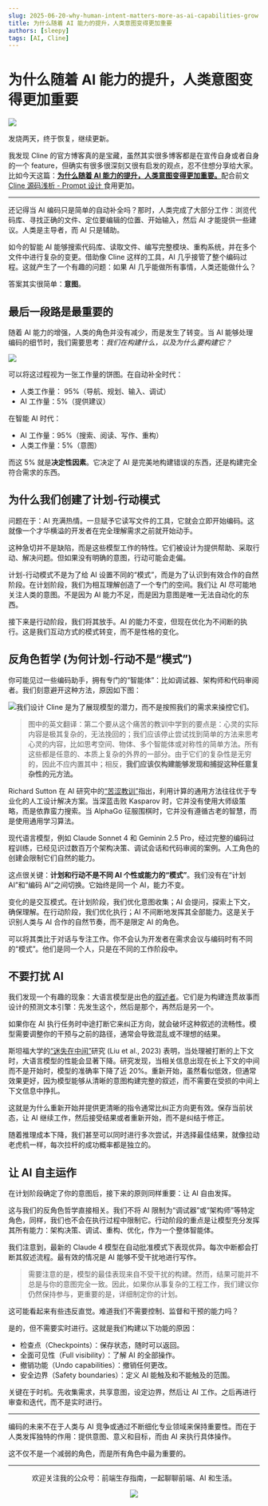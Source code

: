 ```yaml
---
slug: 2025-06-20-why-human-intent-matters-more-as-ai-capabilities-grow.md
title: 为什么随着 AI 能力的提升，人类意图变得更加重要
authors: [sleepy]
tags: [AI, Cline]
---
```


# 为什么随着 AI 能力的提升，人类意图变得更加重要

![](https://fastly.jsdelivr.net/gh/bucketio/img17@main/2025/06/19/1750328660936-1ea0145a-8060-45e6-8641-5e2879d98704.png)

发烧两天，终于恢复，继续更新。

我发现 Cline 的官方博客真的是宝藏，虽然其实很多博客都是在宣传自身或者自身的一个 feature，但确实有很多很深刻又很有启发的观点，忍不住想分享给大家。比如今天这篇：[**为什么随着 AI 能力的提升，人类意图变得更加重要。**](https://cline.bot/blog/why-human-intent-matters-more-as-ai-capabilities-grow)配合前文[
Cline 源码浅析 - Prompt 设计
](https://mp.weixin.qq.com/s/pdznzYiS6oUT1epOuBLX3g)食用更加。

---

还记得当 AI 编码只是简单的自动补全吗？那时，人类完成了大部分工作：浏览代码库、寻找正确的文件、定位要编辑的位置、开始输入，然后 AI 才能提供一些建议。人类是主导者，而 AI 只是辅助。

如今的智能 AI 能够搜索代码库、读取文件、编写完整模块、重构系统，并在多个文件中进行复杂的变更。借助像 Cline 这样的工具，AI 几乎接管了整个编码过程。这就产生了一个有趣的问题：如果 AI 几乎能做所有事情，人类还能做什么？

答案其实很简单：**意图**。

## 最后一段路是最重要的

随着 AI 能力的增强，人类的角色并没有减少，而是发生了转变。当 AI 能够处理编码的细节时，我们需要思考：*我们在构建什么，以及为什么要构建它？*

![](https://fastly.jsdelivr.net/gh/bucketio/img5@main/2025/06/19/1750328832364-a318ee62-8982-441b-99b0-04f0d65594f3.png)

可以将这过程视为一张工作量的饼图。在自动补全时代：

* 人类工作量： 95%（导航、规划、输入、调试）
* AI 工作量：5%（提供建议）

在智能 AI 时代：

* AI 工作量：95%（搜索、阅读、写作、重构）
* 人类工作量：5%（意图）

而这 5% 就是**决定性因素**。它决定了 AI 是完美地构建错误的东西，还是构建完全符合需求的东西。

## 为什么我们创建了计划-行动模式

问题在于：AI 充满热情。一旦赋予它读写文件的工具，它就会立即开始编码。这就像一个才华横溢的开发者在完全理解需求之前就开始动手。

这种急切并不是缺陷，而是这些模型工作的特性。它们被设计为提供帮助、采取行动、解决问题。但如果没有明确的意图，行动可能会走偏。

计划-行动模式不是为了给 AI 设置不同的“模式”，而是为了认识到有效合作的自然阶段。在计划阶段，我们为相互理解创造了一个专门的空间。我们让 AI 尽可能地关注人类的意图。不是因为 AI 能力不足，而是因为意图是唯一无法自动化的东西。

接下来是行动阶段，我们将其放手。AI 的能力不变，但现在优化为不间断的执行。这是我们互动方式的模式转变，而不是性格的变化。

## 反角色哲学 (为何计划-行动不是“模式”)

你可能见过一些编码助手，拥有专门的“智能体”：比如调试器、架构师和代码审阅者。我们刻意避开这种方法，原因如下图：

![我们设计 Cline 是为了展现模型的潜力，而不是按照我们的需求来操控它们。](https://fastly.jsdelivr.net/gh/bucketio/img3@main/2025/06/19/1750340787740-6044e41d-6a0e-4eee-871c-3d3cfadbf460.png)

> 图中的英文翻译：第二个要从这个痛苦的教训中学到的要点是：心灵的实际内容是极其复杂的，无法挽回的；我们应该停止尝试找到简单的方法来思考心灵的内容，比如思考空间、物体、多个智能体或对称性的简单方法。所有这些都是任意的、本质上复杂的外界的一部分。由于它们的复杂性是无穷的，因此不应内置其中；相反，**我们应该仅构建能够发现和捕捉这种任意复杂性的元方法。**

Richard Sutton 在 AI 研究中的[“苦涩教训”](http://www.incompleteideas.net/IncIdeas/BitterLesson.html?ref=cline.ghost.io)指出，利用计算的通用方法往往优于专业化的人工设计解决方案。当深蓝击败 Kasparov 时，它并没有使用大师级策略，而是依靠蛮力搜索。当 AlphaGo 征服围棋时，它并没有遵循古老的智慧，而是使用通用学习算法。

现代语言模型，例如 Claude Sonnet 4 和 Geminin 2.5 Pro，经过完整的编码过程训练，已经见识过数百万个架构决策、调试会话和代码审阅的案例。人工角色的创建会限制它们自然的能力。

这点很关键：**计划和行动不是不同 AI 个性或能力的“模式”**。我们没有在“计划 AI”和“编码 AI”之间切换。它始终是同一个 AI，能力不变。

变化的是交互模式。在计划阶段，我们优化意图收集；AI 会提问，探索上下文，确保理解。在行动阶段，我们优化执行；AI 不间断地发挥其全部能力。这是关于识别人类与 AI 合作的自然节奏，而不是限定 AI 的角色。

可以将其类比于对话与专注工作。你不会认为开发者在需求会议与编码时有不同的“模式”。他们是同一个人，只是在不同的工作阶段中。

## 不要打扰 AI

我们发现一个有趣的现象：大语言模型是出色的[叙述者](https://x.com/cline/status/19107658728280802930?ref=cline.ghost.io)。它们是为构建连贯故事而设计的预测文本引擎：先发生这个，然后是那个，再然后是另一个。

如果你在 AI 执行任务时中途打断它来纠正方向，就会破坏这种叙述的流畅性。模型需要调整你的干预与之前的路径，通常会导致混乱或不理想的结果。

斯坦福大学的[“迷失在中间”](https://cs.stanford.edu/~nfliu/papers/lost-in-the-middle.arxiv2023.pdf?ref=cline.ghost.io)研究 (Liu et al., 2023) 表明，当处理被打断的上下文时，大语言模型的性能会显著下降。研究发现，当相关信息出现在长上下文的中间而不是开始时，模型的准确率下降了近 20%。重新开始，虽然看似低效，但通常效果更好，因为模型能够从清晰的意图构建完整的叙述，而不需要在受损的中间上下文信息中挣扎。

这就是为什么重新开始并提供更清晰的指令通常比纠正方向更有效。保存当前状态，让 AI 继续工作，然后接受结果或者重新开始，而不是纠结于修正。

随着推理成本下降，我们甚至可以同时进行多次尝试，并选择最佳结果，就像拉动老虎机一样，每次拉杆的成功概率都是独立的。

## 让 AI 自主运作

在计划阶段确定了你的意图后，接下来的原则同样重要：让 AI 自由发挥。

这与我们的反角色哲学直接相关。我们不将 AI 限制为“调试器”或“架构师”等特定角色，同样，我们也不会在执行过程中限制它。行动阶段的重点是让模型充分发挥其所有能力：架构决策、调试、重构、优化，作为一个整体智能体。

我们注意到，最新的 Claude 4 模型在自动批准模式下表现优异。每次中断都会打断其叙述流程。最有效的情况是 AI 能够不受干扰地进行写作。

> 需要注意的是，模型的最佳表现来自不受干扰的构建。然而，结果可能并不总是与你的意图完全一致。因此，如果你从事复杂的工程工作，我们建议你仍然保持参与，更重要的是，详细制定你的计划。

这可能看起来有些违反直觉。难道我们不需要控制、监督和干预的能力吗？

是的，但不需要实时进行。这就是我们构建以下功能的原因：

* 检查点（Checkpoints）：保存状态，随时可以返回。
* 全面可见性（Full visibility）：了解 AI 的全部操作。
* 撤销功能（Undo capabilities）：撤销任何更改。
* 安全边界（Safety boundaries）：定义 AI 能触及和不能触及的范围。

关键在于时机。先收集需求，共享意图，设定边界，然后让 AI 工作。之后再进行审查和迭代，而不是实时进行。

---

编码的未来不在于人类与 AI 竞争或通过不断细化专业领域来保持重要性。而在于人类发挥独特的作用：提供意图、意义和目标，而由 AI 来执行具体操作。

这不仅不是一个减弱的角色，而是所有角色中最为重要的。

---

<div align="center">
  <p>欢迎关注我的公众号：前端生存指南，一起聊聊前端、AI 和生活。</p>
  <img src="https://cloud-minapp-47803.cloud.ifanrusercontent.com/1tvAM68Cvrx3bfLR.jpg" style={{ width: '180px' }} />
</div>